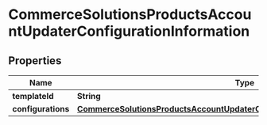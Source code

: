 
# CommerceSolutionsProductsAccountUpdaterConfigurationInformation

## Properties
Name | Type | Description | Notes
------------ | ------------- | ------------- | -------------
**templateId** | **String** |  |  [optional]
**configurations** | [**CommerceSolutionsProductsAccountUpdaterConfigurationInformationConfigurations**](CommerceSolutionsProductsAccountUpdaterConfigurationInformationConfigurations.md) |  |  [optional]



